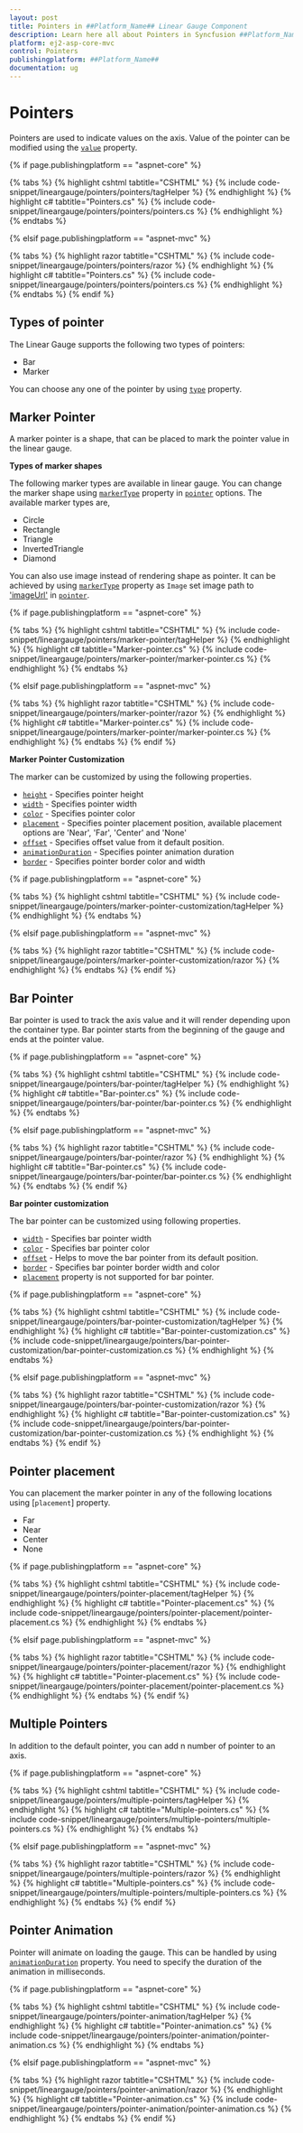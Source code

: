 ```yaml
---
layout: post
title: Pointers in ##Platform_Name## Linear Gauge Component
description: Learn here all about Pointers in Syncfusion ##Platform_Name## Linear Gauge component of Syncfusion Essential JS 2 and more.
platform: ej2-asp-core-mvc
control: Pointers
publishingplatform: ##Platform_Name##
documentation: ug
---
```


# Pointers

Pointers are used to indicate values on the axis. Value of the pointer can be modified using the [`value`](https://help.syncfusion.com/cr/cref_files/aspnetcore-js2/Syncfusion.EJ2~Syncfusion.EJ2.LinearGauge.LinearGaugePointer~Value.html) property.

{% if page.publishingplatform == "aspnet-core" %}

{% tabs %}
{% highlight cshtml tabtitle="CSHTML" %}
{% include code-snippet/lineargauge/pointers/pointers/tagHelper %}
{% endhighlight %}
{% highlight c# tabtitle="Pointers.cs" %}
{% include code-snippet/lineargauge/pointers/pointers/pointers.cs %}
{% endhighlight %}
{% endtabs %}

{% elsif page.publishingplatform == "aspnet-mvc" %}

{% tabs %}
{% highlight razor tabtitle="CSHTML" %}
{% include code-snippet/lineargauge/pointers/pointers/razor %}
{% endhighlight %}
{% highlight c# tabtitle="Pointers.cs" %}
{% include code-snippet/lineargauge/pointers/pointers/pointers.cs %}
{% endhighlight %}
{% endtabs %}
{% endif %}



## Types of pointer

The Linear Gauge supports the following two types of pointers:

* Bar
* Marker

You can choose any one of the pointer by using [`type`](https://help.syncfusion.com/cr/cref_files/aspnetcore-js2/Syncfusion.EJ2~Syncfusion.EJ2.LinearGauge.LinearGaugePointer~Type.html) property.

## Marker Pointer

A marker pointer is a shape, that can be placed to mark the pointer value in the linear gauge.

<b>Types of marker shapes</b>

The following marker types are available in linear gauge. You can change the marker shape using [`markerType`](https://help.syncfusion.com/cr/cref_files/aspnetcore-js2/Syncfusion.EJ2~Syncfusion.EJ2.LinearGauge.LinearGaugePointer~MarkerType.html) property in [`pointer`](https://help.syncfusion.com/cr/cref_files/aspnetcore-js2/Syncfusion.EJ2~Syncfusion.EJ2.LinearGauge.LinearGaugePointer.html) options. The available marker types are,

* Circle
* Rectangle
* Triangle
* InvertedTriangle
* Diamond

You can also use image instead of rendering shape as pointer. It can be achieved by using [`markerType`](https://help.syncfusion.com/cr/cref_files/aspnetcore-js2/Syncfusion.EJ2~Syncfusion.EJ2.LinearGauge.LinearGaugePointer~MarkerType.html) property as `Image` set image path to ['imageUrl'](https://help.syncfusion.com/cr/cref_files/aspnetcore-js2/Syncfusion.EJ2~Syncfusion.EJ2.LinearGauge.LinearGaugePointer~ImageUrl.html) in [`pointer`](https://help.syncfusion.com/cr/cref_files/aspnetcore-js2/Syncfusion.EJ2~Syncfusion.EJ2.LinearGauge.LinearGaugePointer.html).

{% if page.publishingplatform == "aspnet-core" %}

{% tabs %}
{% highlight cshtml tabtitle="CSHTML" %}
{% include code-snippet/lineargauge/pointers/marker-pointer/tagHelper %}
{% endhighlight %}
{% highlight c# tabtitle="Marker-pointer.cs" %}
{% include code-snippet/lineargauge/pointers/marker-pointer/marker-pointer.cs %}
{% endhighlight %}
{% endtabs %}

{% elsif page.publishingplatform == "aspnet-mvc" %}

{% tabs %}
{% highlight razor tabtitle="CSHTML" %}
{% include code-snippet/lineargauge/pointers/marker-pointer/razor %}
{% endhighlight %}
{% highlight c# tabtitle="Marker-pointer.cs" %}
{% include code-snippet/lineargauge/pointers/marker-pointer/marker-pointer.cs %}
{% endhighlight %}
{% endtabs %}
{% endif %}



<!-- markdownlint-disable MD036 -->

**Marker Pointer Customization**

The marker can be customized by using the following properties.

* [`height`](https://help.syncfusion.com/cr/cref_files/aspnetcore-js2/Syncfusion.EJ2~Syncfusion.EJ2.LinearGauge.LinearGaugePointer~Height.html) - Specifies pointer height
* [`width`](https://help.syncfusion.com/cr/cref_files/aspnetcore-js2/Syncfusion.EJ2~Syncfusion.EJ2.LinearGauge.LinearGaugePointer~Width.html) - Specifies pointer width
* [`color`](https://help.syncfusion.com/cr/cref_files/aspnetcore-js2/Syncfusion.EJ2~Syncfusion.EJ2.LinearGauge.LinearGaugePointer~Color.html) - Specifies pointer color
* [`placement`](https://help.syncfusion.com/cr/cref_files/aspnetcore-js2/Syncfusion.EJ2~Syncfusion.EJ2.LinearGauge.LinearGaugePointer~Placement.html) - Specifies pointer placement position, available placement options are 'Near', 'Far', 'Center' and 'None'
* [`offset`](https://help.syncfusion.com/cr/cref_files/aspnetcore-js2/Syncfusion.EJ2~Syncfusion.EJ2.LinearGauge.LinearGaugePointer~Offset.html) - Specifies offset value from it default position.
* [`animationDuration`](https://help.syncfusion.com/cr/cref_files/aspnetcore-js2/Syncfusion.EJ2~Syncfusion.EJ2.LinearGauge.LinearGaugePointer~AnimationDuration.html) - Specifies pointer animation duration
* [`border`](https://help.syncfusion.com/cr/cref_files/aspnetcore-js2/Syncfusion.EJ2~Syncfusion.EJ2.LinearGauge.LinearGaugePointer~Border.html) - Specifies pointer border color and width

{% if page.publishingplatform == "aspnet-core" %}

{% tabs %}
{% highlight cshtml tabtitle="CSHTML" %}
{% include code-snippet/lineargauge/pointers/marker-pointer-customization/tagHelper %}
{% endhighlight %}
{% endtabs %}

{% elsif page.publishingplatform == "aspnet-mvc" %}

{% tabs %}
{% highlight razor tabtitle="CSHTML" %}
{% include code-snippet/lineargauge/pointers/marker-pointer-customization/razor %}
{% endhighlight %}
{% endtabs %}
{% endif %}



## Bar Pointer

Bar pointer is used to track the axis value and it will render depending upon the container type. Bar pointer starts from the beginning of the gauge and ends at the pointer value.

{% if page.publishingplatform == "aspnet-core" %}

{% tabs %}
{% highlight cshtml tabtitle="CSHTML" %}
{% include code-snippet/lineargauge/pointers/bar-pointer/tagHelper %}
{% endhighlight %}
{% highlight c# tabtitle="Bar-pointer.cs" %}
{% include code-snippet/lineargauge/pointers/bar-pointer/bar-pointer.cs %}
{% endhighlight %}
{% endtabs %}

{% elsif page.publishingplatform == "aspnet-mvc" %}

{% tabs %}
{% highlight razor tabtitle="CSHTML" %}
{% include code-snippet/lineargauge/pointers/bar-pointer/razor %}
{% endhighlight %}
{% highlight c# tabtitle="Bar-pointer.cs" %}
{% include code-snippet/lineargauge/pointers/bar-pointer/bar-pointer.cs %}
{% endhighlight %}
{% endtabs %}
{% endif %}



<!-- markdownlint-disable MD036 -->

**Bar pointer customization**

The bar pointer can be customized using following properties.

* [`width`](https://help.syncfusion.com/cr/cref_files/aspnetcore-js2/Syncfusion.EJ2~Syncfusion.EJ2.LinearGauge.LinearGaugePointer~Width.html) - Specifies bar pointer width
* [`color`](https://help.syncfusion.com/cr/cref_files/aspnetcore-js2/Syncfusion.EJ2~Syncfusion.EJ2.LinearGauge.LinearGaugePointer~Color.html) - Specifies bar pointer color
* [`offset`](https://help.syncfusion.com/cr/cref_files/aspnetcore-js2/Syncfusion.EJ2~Syncfusion.EJ2.LinearGauge.LinearGaugePointer~Offset.html) - Helps to move the bar pointer from its default position.
* [`border`](https://help.syncfusion.com/cr/cref_files/aspnetcore-js2/Syncfusion.EJ2~Syncfusion.EJ2.LinearGauge.LinearGaugePointer~Border.html) - Specifies bar pointer border width and color
* [`placement`](https://help.syncfusion.com/cr/cref_files/aspnetcore-js2/Syncfusion.EJ2~Syncfusion.EJ2.LinearGauge.LinearGaugePointer~Placement.html) property is not supported for bar pointer.

{% if page.publishingplatform == "aspnet-core" %}

{% tabs %}
{% highlight cshtml tabtitle="CSHTML" %}
{% include code-snippet/lineargauge/pointers/bar-pointer-customization/tagHelper %}
{% endhighlight %}
{% highlight c# tabtitle="Bar-pointer-customization.cs" %}
{% include code-snippet/lineargauge/pointers/bar-pointer-customization/bar-pointer-customization.cs %}
{% endhighlight %}
{% endtabs %}

{% elsif page.publishingplatform == "aspnet-mvc" %}

{% tabs %}
{% highlight razor tabtitle="CSHTML" %}
{% include code-snippet/lineargauge/pointers/bar-pointer-customization/razor %}
{% endhighlight %}
{% highlight c# tabtitle="Bar-pointer-customization.cs" %}
{% include code-snippet/lineargauge/pointers/bar-pointer-customization/bar-pointer-customization.cs %}
{% endhighlight %}
{% endtabs %}
{% endif %}



## Pointer placement

You can placement the marker pointer in any of the following locations using [`placement`] property.

* Far
* Near
* Center
* None

{% if page.publishingplatform == "aspnet-core" %}

{% tabs %}
{% highlight cshtml tabtitle="CSHTML" %}
{% include code-snippet/lineargauge/pointers/pointer-placement/tagHelper %}
{% endhighlight %}
{% highlight c# tabtitle="Pointer-placement.cs" %}
{% include code-snippet/lineargauge/pointers/pointer-placement/pointer-placement.cs %}
{% endhighlight %}
{% endtabs %}

{% elsif page.publishingplatform == "aspnet-mvc" %}

{% tabs %}
{% highlight razor tabtitle="CSHTML" %}
{% include code-snippet/lineargauge/pointers/pointer-placement/razor %}
{% endhighlight %}
{% highlight c# tabtitle="Pointer-placement.cs" %}
{% include code-snippet/lineargauge/pointers/pointer-placement/pointer-placement.cs %}
{% endhighlight %}
{% endtabs %}
{% endif %}



## Multiple Pointers

In addition to the default pointer, you can add n number of pointer to an axis.

{% if page.publishingplatform == "aspnet-core" %}

{% tabs %}
{% highlight cshtml tabtitle="CSHTML" %}
{% include code-snippet/lineargauge/pointers/multiple-pointers/tagHelper %}
{% endhighlight %}
{% highlight c# tabtitle="Multiple-pointers.cs" %}
{% include code-snippet/lineargauge/pointers/multiple-pointers/multiple-pointers.cs %}
{% endhighlight %}
{% endtabs %}

{% elsif page.publishingplatform == "aspnet-mvc" %}

{% tabs %}
{% highlight razor tabtitle="CSHTML" %}
{% include code-snippet/lineargauge/pointers/multiple-pointers/razor %}
{% endhighlight %}
{% highlight c# tabtitle="Multiple-pointers.cs" %}
{% include code-snippet/lineargauge/pointers/multiple-pointers/multiple-pointers.cs %}
{% endhighlight %}
{% endtabs %}
{% endif %}



## Pointer Animation

Pointer will animate on loading the gauge. This can be handled by using
[`animationDuration`](https://help.syncfusion.com/cr/cref_files/aspnetcore-js2/Syncfusion.EJ2~Syncfusion.EJ2.LinearGauge.LinearGaugePointer~AnimationDuration.html) property. You need to specify the duration of the animation in milliseconds.

{% if page.publishingplatform == "aspnet-core" %}

{% tabs %}
{% highlight cshtml tabtitle="CSHTML" %}
{% include code-snippet/lineargauge/pointers/pointer-animation/tagHelper %}
{% endhighlight %}
{% highlight c# tabtitle="Pointer-animation.cs" %}
{% include code-snippet/lineargauge/pointers/pointer-animation/pointer-animation.cs %}
{% endhighlight %}
{% endtabs %}

{% elsif page.publishingplatform == "aspnet-mvc" %}

{% tabs %}
{% highlight razor tabtitle="CSHTML" %}
{% include code-snippet/lineargauge/pointers/pointer-animation/razor %}
{% endhighlight %}
{% highlight c# tabtitle="Pointer-animation.cs" %}
{% include code-snippet/lineargauge/pointers/pointer-animation/pointer-animation.cs %}
{% endhighlight %}
{% endtabs %}
{% endif %}

